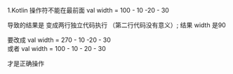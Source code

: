 1.Kotlin 操作符不能在最前面
val width = 100 - 10
-20 - 30

导致的结果是 变成两行独立代码执行 （第二行代码没有意义）; 结果 width 是90

要改成
val width = 270 - 10 -20 - 30  
或者
val width = 100 - 10 -
20 -
30

才是正确操作

                                                         

   
   